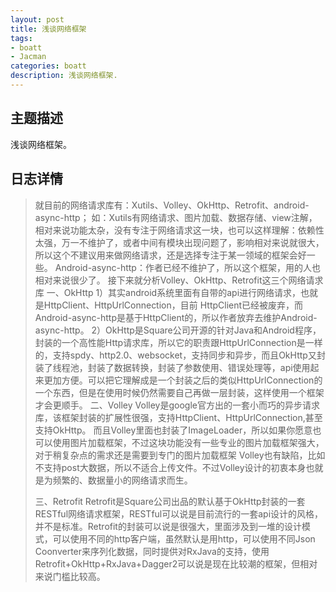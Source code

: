 ```yaml
---
layout: post
title: 浅谈网络框架
tags:
- boatt
- Jacman
categories: boatt
description: 浅谈网络框架.
---
```

## 主题描述
浅谈网络框架。

<!-- more -->
## 日志详情

> 就目前的网络请求库有：Xutils、Volley、OkHttp、Retrofit、android-async-http；
> 如：Xutils有网络请求、图片加载、数据存储、view注解，相对来说功能太杂，没有专注于网络请求这一块，也可以这样理解：依赖性太强，万一不维护了，或者中间有模块出现问题了，影响相对来说就很大，所以这个不建议用来做网络请求，还是选择专注于某一领域的框架会好一些。
> Android-async-http：作者已经不维护了，所以这个框架，用的人也相对来说很少了。
> 接下来就分析Volley、OkHttp、Retrofit这三个网络请求库
> 一、OkHttp
> 1）其实android系统里面有自带的api进行网络请求，也就是HttpClient、HttpUrlConnection，目前 HttpClient已经被废弃，而Android-async-http是基于HttpClient的，所以作者放弃去维护Android-async-http。
> 2）OkHttp是Square公司开源的针对Java和Android程序，封装的一个高性能Http请求库，所以它的职责跟HttpUrlConnection是一样的，支持spdy、http2.0、websocket，支持同步和异步，而且OkHttp又封装了线程池，封装了数据转换，封装了参数使用、错误处理等，api使用起来更加方便。可以把它理解成是一个封装之后的类似HttpUrlConnection的一个东西，但是在使用时候仍然需要自己再做一层封装，这样使用一个框架才会更顺手。
> 二、Volley
> Volley是google官方出的一套小而巧的异步请求库，该框架封装的扩展性很强，支持HttpClient、HttpUrlConnection,甚至支持OkHttp。
> 而且Volley里面也封装了ImageLoader，所以如果你愿意也可以使用图片加载框架，不过这块功能没有一些专业的图片加载框架强大，对于稍复杂点的需求还是需要到专门的图片加载框架
> Volley也有缺陷，比如不支持post大数据，所以不适合上传文件。不过Volley设计的初衷本身也就是为频繁的、数据量小的网络请求而生。
>
> 三、Retrofit
> Retrofit是Square公司出品的默认基于OkHttp封装的一套RESTful网络请求框架，RESTful可以说是目前流行的一套api设计的风格，并不是标准。Retrofit的封装可以说是很强大，里面涉及到一堆的设计模式，可以使用不同的http客户端，虽然默认是用http，可以使用不同Json Coonverter来序列化数据，同时提供对RxJava的支持，使用Retrofit+OkHttp+RxJava+Dagger2可以说是现在比较潮的框架，但相对来说门槛比较高。
>